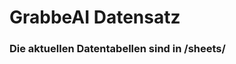 










































































































































































































































































































































































































































































































































# GrabbeAI Datensatz





### Die aktuellen Datentabellen sind in /sheets/


